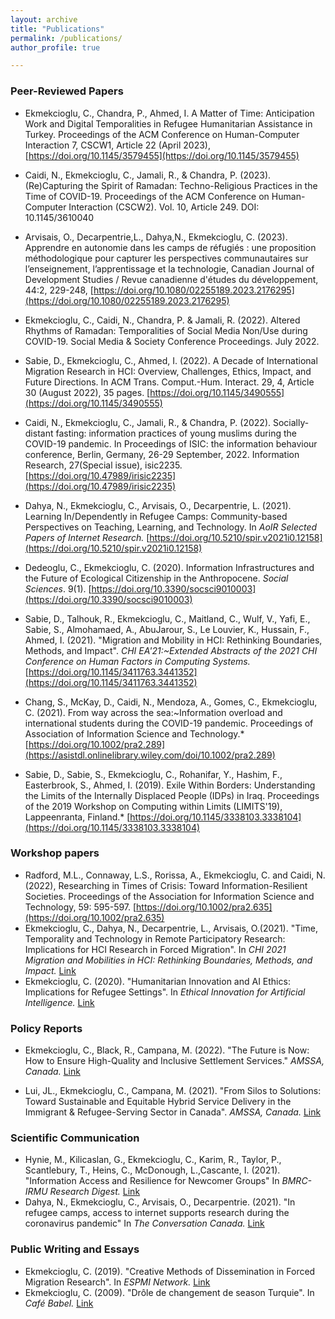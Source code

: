 ```yaml
---
layout: archive
title: "Publications"
permalink: /publications/
author_profile: true

---
```



### Peer-Reviewed Papers

- Ekmekcioglu, C., Chandra, P., Ahmed, I. A Matter of Time: Anticipation Work and Digital Temporalities in Refugee Humanitarian Assistance in Turkey. Proceedings of the ACM Conference on Human-Computer Interaction 7, CSCW1, Article 22 (April 2023), [https://doi.org/10.1145/3579455](https://doi.org/10.1145/3579455)

- Caidi, N., Ekmekcioglu, C., Jamali, R., & Chandra, P. (2023). (Re)Capturing the Spirit of Ramadan: Techno-Religious Practices in the Time of COVID-19. Proceedings of the ACM Conference on Human-Computer Interaction (CSCW2). Vol. 10, Article 249. DOI: 10.1145/3610040
  
- Arvisais, O., Decarpentrie,L., Dahya,N., Ekmekcioglu, C. (2023). Apprendre en autonomie dans les camps de réfugiés : une proposition méthodologique pour capturer les perspectives communautaires sur l’enseignement, l’apprentissage et la technologie, Canadian Journal of Development Studies / Revue canadienne d'études du développement, 44:2, 229-248, [https://doi.org/10.1080/02255189.2023.2176295](https://doi.org/10.1080/02255189.2023.2176295)

- Ekmekcioglu, C., Caidi, N., Chandra, P. & Jamali, R. (2022). Altered Rhythms of Ramadan: Temporalities of Social Media Non/Use during COVID-19. Social Media & Society Conference Proceedings. July 2022.

- Sabie, D., Ekmekcioglu, C., Ahmed, I. (2022). A Decade of International Migration Research in HCI: Overview, Challenges, Ethics, Impact, and Future Directions. In ACM Trans. Comput.-Hum. Interact. 29, 4, Article 30 (August 2022), 35 pages. [https://doi.org/10.1145/3490555](https://doi.org/10.1145/3490555)

- Caidi, N., Ekmekcioglu, C., Jamali, R., & Chandra, P. (2022). Socially-distant fasting: information practices of young muslims during the COVID-19 pandemic. In Proceedings of ISIC: the information behaviour conference, Berlin, Germany, 26-29 September, 2022. Information Research, 27(Special issue), isic2235. [https://doi.org/10.47989/irisic2235](https://doi.org/10.47989/irisic2235)
  
- Dahya, N., Ekmekcioglu, C., Arvisais, O., Decarpentrie, L. (2021). Learning In/Dependently in Refugee Camps: Community-based Perspectives on Teaching, Learning, and Technology. In *AoIR Selected Papers of Internet Research.* [https://doi.org/10.5210/spir.v2021i0.12158](https://doi.org/10.5210/spir.v2021i0.12158)
    
- Dedeoglu, C., Ekmekcioglu, C. (2020). Information Infrastructures and the Future of Ecological Citizenship in the Anthropocene. *Social Sciences*. 9(1). [https://doi.org/10.3390/socsci9010003](https://doi.org/10.3390/socsci9010003)
  
- Sabie, D., Talhouk, R., Ekmekcioglu, C., Maitland, C., Wulf, V., Yafi, E., Sabie, S., Almohamaed, A., AbuJarour, S., Le Louvier, K., Hussain, F., Ahmed, I. (2021). "Migration and Mobility in HCI: Rethinking Boundaries, Methods, and Impact". *CHI EA'21:~Extended Abstracts of the 2021 CHI Conference on Human Factors in Computing Systems.* [https://doi.org/10.1145/3411763.3441352](https://doi.org/10.1145/3411763.3441352)
  
- Chang, S., McKay, D., Caidi, N., Mendoza, A., Gomes, C., Ekmekcioglu, C. (2021). From way across the sea:~Information overload and international students during the COVID-19 pandemic. Proceedings of Association of Information Science and Technology.* [https://doi.org/10.1002/pra2.289](https://asistdl.onlinelibrary.wiley.com/doi/10.1002/pra2.289)
  
- Sabie, D., Sabie, S., Ekmekcioglu, C., Rohanifar, Y., Hashim, F., Easterbrook, S., Ahmed, I. (2019). Exile Within Borders: Understanding the Limits of the Internally Displaced People (IDPs) in Iraq. Proceedings of the 2019 Workshop on Computing within Limits (LIMITS'19), Lappeenranta, Finland.* [https://doi.org/10.1145/3338103.3338104](https://doi.org/10.1145/3338103.3338104)


### Workshop papers

- Radford, M.L., Connaway, L.S., Rorissa, A., Ekmekcioglu, C. and Caidi, N. (2022), Researching in Times of Crisis: Toward Information-Resilient Societies. Proceedings of the Association for Information Science and Technology, 59: 595-597. [https://doi.org/10.1002/pra2.635](https://doi.org/10.1002/pra2.635)
- Ekmekcioglu, C., Dahya, N., Decarpentrie, L., Arvisais, O.(2021). "Time, Temporality and Technology in Remote Participatory Research: Implications for HCI Research in Forced Migration". In *CHI 2021 Migration and Mobilities in HCI: Rethinking Boundaries, Methods, and Impact.* [Link](http://www.cs.toronto.edu/~dsabie/MigrationWorkshop/Submissions/Ekmekcioglu-et-al_2021.pdf)
- Ekmekcioglu, C. (2020). "Humanitarian Innovation and AI Ethics: Implications for Refugee Settings". In *Ethical Innovation for Artificial Intelligence.* [Link](https://ei4ai.wordpress.com/2020/10/19/humanitarian-innovation-and-ai-ethics-implications-for-refugee-settings-by-cansu-e-dedeoglu-faculty-of-information-university-of-toronto/)

### Policy Reports

- Ekmekcioglu, C., Black, R., Campana, M. (2022). "The Future is Now: How to Ensure High-Quality and Inclusive Settlement Services." *AMSSA, Canada.* [Link](https://www.amssa.org/wp-content/uploads/2022/06/NSCT-Report-Final-EN-Apr-29-2022.pdf)

- Lui, JL., Ekmekcioglu, C., Campana, M.  (2021). "From Silos to Solutions: Toward Sustainable and Equitable Hybrid Service Delivery in the Immigrant & Refugee-Serving Sector in Canada". *AMSSA, Canada.* [Link](https://www.amssa.org/wp-content/uploads/2021/05/EN-Settlement-Sector-Technology-Task-Group-final-report-and-recommen....pdf)

### Scientific Communication

- Hynie, M., Kilicaslan, G., Ekmekcioglu, C., Karim, R., Taylor, P., Scantlebury, T., Heins, C., McDonough, L.,Cascante, I. (2021). "Information Access and Resilience for Newcomer Groups" In *BMRC-IRMU Research Digest.* [Link](https://bmrc-irmu.info.yorku.ca/files/2021/12/Hynie-FINAL-York-Region-EN-Research-Summary_mh-1.pdf?x15611)
- Dahya, N., Ekmekcioglu, C., Arvisais, O., Decarpentrie. (2021). "In refugee camps, access to internet supports research during the coronavirus pandemic" In *The Conversation Canada.* [Link](https://theconversation.com/in-refugee-camps-access-to-internet-supports-research-during-the-coronavirus-pandemic-146468) 

### Public Writing and Essays 

- Ekmekcioglu, C. (2019). "Creative Methods of Dissemination in Forced Migration Research". In *ESPMI Network.* [Link](https://espminetwork.com/cansu-e-dedoglu-dissemination-methods/)
- Ekmekcioglu, C. (2009). "Drôle de changement de season Turquie". In *Café Babel.* [Link](https://cafebabel.com/fr/article/drole-de-changement-de-saison-turque-5ae0059df723b35a145df023/)


<!---
 {% if author.googlescholar %}
 You can also find my articles on <u><a href="{{author.googlescholar}}">my Google Scholar profile</a>.</u>
 {% endif %}
 {% include base_path %}
 {% for post in site.publications reversed %}
 {% include archive-single.html %}
 {% endfor %}
 --->
